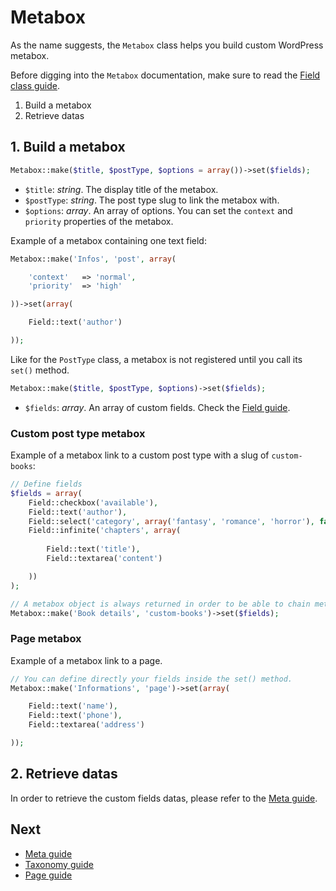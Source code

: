 Metabox
=======

As the name suggests, the `Metabox` class helps you build custom WordPress metabox.

Before digging into the `Metabox` documentation, make sure to read the [Field class guide](https://github.com/themosis/documentation/blob/master/field.md).

1. Build a metabox
2. Retrieve datas

## 1. Build a metabox

```php
Metabox::make($title, $postType, $options = array())->set($fields);
```

* `$title`: _string_. The display title of the metabox.
* `$postType`: _string_. The post type slug to link the metabox with.
* `$options`: _array_. An array of options. You can set the `context` and `priority` properties of the metabox.

Example of a metabox containing one text field:

```php
Metabox::make('Infos', 'post', array(

	'context' 	=> 'normal',
	'priority'	=> 'high'

))->set(array(

	Field::text('author')

));
```

Like for the `PostType` class, a metabox is not registered until you call its `set()` method.

```php
Metabox::make($title, $postType, $options)->set($fields);
```

* `$fields`: _array_. An array of custom fields. Check the [Field guide](https://github.com/themosis/documentation/blob/master/field.md).

### Custom post type metabox

Example of a metabox link to a custom post type with a slug of `custom-books`:

```php
// Define fields
$fields = array(
	Field::checkbox('available'),
	Field::text('author'),
	Field::select('category', array('fantasy', 'romance', 'horror'), false, array('title' => 'Book category:')),
	Field::infinite('chapters', array(
	
		Field::text('title'),
		Field::textarea('content')

	))
);

// A metabox object is always returned in order to be able to chain methods.
Metabox::make('Book details', 'custom-books')->set($fields);
```

### Page metabox

Example of a metabox link to a page.

```php
// You can define directly your fields inside the set() method.
Metabox::make('Informations', 'page')->set(array(

	Field::text('name'),
	Field::text('phone'),
	Field::textarea('address')

));
```

## 2. Retrieve datas

In order to retrieve the custom fields datas, please refer to the [Meta guide](https://github.com/themosis/documentation/blob/master/meta.md).

Next
----

* [Meta guide](https://github.com/themosis/documentation/blob/master/meta.md)
* [Taxonomy guide](https://github.com/themosis/documentation/blob/master/taxonomy.md)
* [Page guide](https://github.com/themosis/documentation/blob/master/page.md)